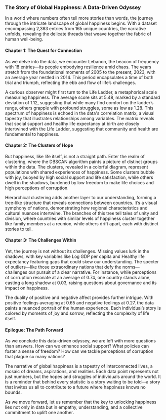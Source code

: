### The Story of Global Happiness: A Data-Driven Odyssey

In a world where numbers often tell more stories than words, the journey through the intricate landscape of global happiness begins. With a dataset encompassing 2,363 entries from 165 unique countries, the narrative unfolds, revealing the delicate threads that weave together the fabric of human well-being.

#### Chapter 1: The Quest for Connection

As we delve into the data, we encounter Lebanon, the beacon of frequency with 18 entries—its people embodying resilience amid chaos. The years stretch from the foundational moments of 2005 to the present, 2023, with an average year nestled in 2014. This period encapsulates a time of both trial and triumph, reflecting the ebb and flow of life’s challenges.

A curious observer might first turn to the Life Ladder, a metaphorical scale measuring happiness. The average score sits at 5.48, marked by a standard deviation of 1.12, suggesting that while many find comfort on the ladder’s rungs, others grapple with profound struggles, some as low as 1.28. This spectrum of happiness is echoed in the data's correlation matrix, a visual tapestry that illustrates relationships among variables. The matrix reveals that social support and healthy life expectancy at birth are closely intertwined with the Life Ladder, suggesting that community and health are fundamental to happiness.

#### Chapter 2: The Clusters of Hope

But happiness, like life itself, is not a straight path. Enter the realm of clustering, where the DBSCAN algorithm paints a picture of distinct groups within the data. The clusters, revealed in a colorful diagram, represent populations with shared experiences of happiness. Some clusters bubble with joy, buoyed by high social support and life satisfaction, while others dwell in the shadows, burdened by low freedom to make life choices and high perceptions of corruption.

Hierarchical clustering adds another layer to our understanding, forming a tree-like structure that reveals connections between countries. It’s a visual symphony of nations, demonstrating how regional characteristics and cultural nuances intertwine. The branches of this tree tell tales of unity and division, where countries with similar levels of happiness cluster together like family members at a reunion, while others drift apart, each with distinct stories to tell.

#### Chapter 3: The Challenges Within

Yet, the journey is not without its challenges. Missing values lurk in the shadows, with key variables like Log GDP per capita and Healthy life expectancy featuring gaps that could skew our understanding. The specter of outliers—like those extraordinary nations that defy the norms—challenges our pursuit of a clear narrative. For instance, while perceptions of corruption resonate at an average of 0.74, one country stands alone, casting a long shadow at 0.03, raising questions about governance and its impact on happiness.

The duality of positive and negative affect provides further intrigue. With positive feelings averaging at 0.65 and negative feelings at 0.27, the data paints a nuanced portrait of the human experience. Each individual’s story is colored by moments of joy and sorrow, reflecting the complexity of life itself.

#### Epilogue: The Path Forward

As we conclude this data-driven odyssey, we are left with more questions than answers. How can we enhance social support? What policies can foster a sense of freedom? How can we tackle perceptions of corruption that plague so many nations?

The narrative of global happiness is a tapestry of interconnected lives, a mosaic of dreams, aspirations, and realities. Each data point represents not just numbers, but the hopes and struggles of individuals around the world. It is a reminder that behind every statistic is a story waiting to be told—a story that invites us all to contribute to a future where happiness knows no bounds. 

As we move forward, let us remember that the key to unlocking happiness lies not only in data but in empathy, understanding, and a collective commitment to uplift one another.